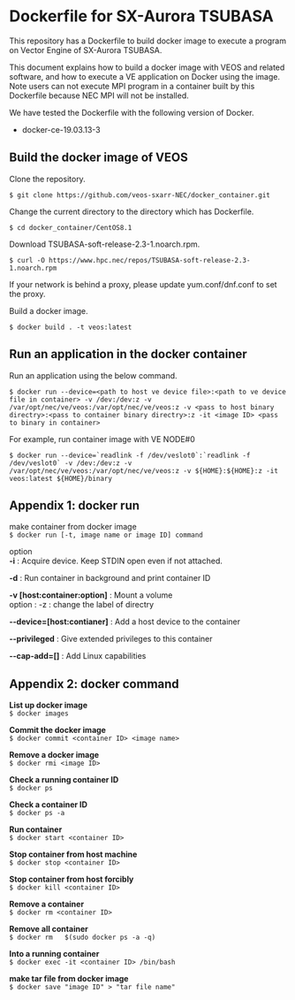 # Dockerfile for SX-Aurora TSUBASA

This repository has a Dockerfile to build docker image to execute a program on Vector Engine of SX-Aurora TSUBASA.

This document explains how to build a docker image with VEOS and related software, and how to execute a VE application on Docker using the image.
Note users can not execute MPI program in a container built by this Dockerfile because NEC MPI will not be installed.

We have tested the Dockerfile with the following version of Docker.

* docker-ce-19.03.13-3

## Build the docker image of VEOS

Clone the repository.

~~~
$ git clone https://github.com/veos-sxarr-NEC/docker_container.git
~~~

Change the current directory to the directory which has Dockerfile.

~~~
$ cd docker_container/CentOS8.1
~~~

Download TSUBASA-soft-release-2.3-1.noarch.rpm.

~~~
$ curl -O https://www.hpc.nec/repos/TSUBASA-soft-release-2.3-1.noarch.rpm
~~~

If your network is behind a proxy, please update yum.conf/dnf.conf to set the proxy.

Build a docker image.
~~~
$ docker build . -t veos:latest
~~~

## Run an application in the docker container

Run an application using the below command.

~~~
$ docker run --device=<path to host ve device file>:<path to ve device file in container> -v /dev:/dev:z -v /var/opt/nec/ve/veos:/var/opt/nec/ve/veos:z -v <pass to host binary directry>:<pass to container binary directry>:z -it <image ID> <pass to binary in container>
~~~

For example, run container image with VE NODE#0
~~~
$ docker run --device=`readlink -f /dev/veslot0`:`readlink -f /dev/veslot0` -v /dev:/dev:z -v /var/opt/nec/ve/veos:/var/opt/nec/ve/veos:z -v ${HOME}:${HOME}:z -it veos:latest ${HOME}/binary
~~~

## Appendix 1: docker run
make container from docker image  
`$ docker run [-t, image name or image ID] command`  

option  
**-i** : Acquire device. Keep STDIN open even if not attached.  

**-d** : Run container in background and print container ID  

**-v [host:container:option]** : Mount a volume  
    option : -z : change the label of directry  

**--device=[host:contianer]** : Add a host device to the container  

**--privileged** : Give extended privileges to this container  

**--cap-add=[]** : Add Linux capabilities  

## Appendix 2: docker command

**List up docker image**  
`$ docker images`  

**Commit the docker image**  
`$ docker commit <container ID> <image name>`

**Remove a docker image**  
`$ docker rmi <image ID>`  

**Check a running container ID**  
`$ docker ps`  

**Check a container ID**  
`$ docker ps -a`  

**Run container**  
`$ docker start <container ID>`  
  
**Stop container from host machine**  
`$ docker stop <container ID>`  

**Stop container from host forcibly**  
`$ docker kill <container ID>`  

**Remove a container**  
`$ docker rm <container ID>`  

**Remove all container**  
`$ docker rm   $(sudo docker ps -a -q)`  

**Into a running container**  
`$ docker exec -it <container ID> /bin/bash`  

**make tar file from docker image**  
`$ docker save "image ID" > "tar file name"`  
